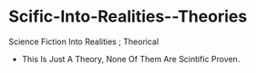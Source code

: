 # Scific-Into-Realities--Theories
Science Fiction Into Realities ; Theorical


- This Is Just A Theory, None Of Them Are Scintific Proven.
